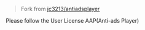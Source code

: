 > Fork from [jc3213/antiadsplayer](https://github.com/jc3213/antiadsplayer)

Please follow the User License AAP(Anti-ads Player)
